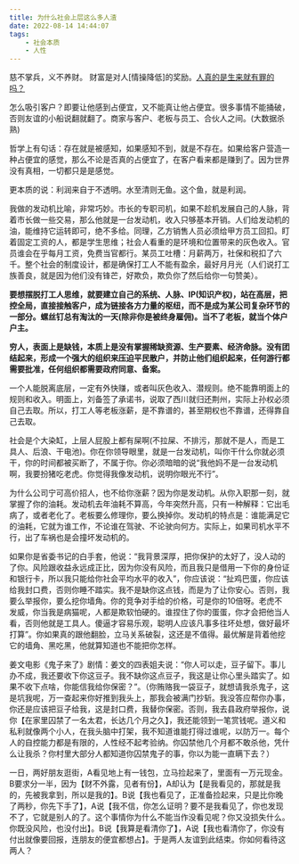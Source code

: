 ```yaml
---
title: 为什么社会上层这么多人渣
date: 2022-08-14 14:44:07
tags: 
    - 社会本质
    - 人性
---
```

慈不掌兵，义不养财。 财富是对人[情操降低]的奖励。[人真的是生来就有罪的吗？](https://www.zhihu.com/question/65380205/answer/2627334284)

怎么吸引客户？即要让他感到占便宜，又不能真让他占便宜。很多事情不能捅破，否则友谊的小船说翻就翻了。商家与客户、老板与员工、合伙人之间。(大数据杀熟)

哲学上有句话：存在就是被感知，如果感知不到，就是不存在。如果给客户营造一种占便宜的感觉，那么不论是否真的占便宜了，在客户看来都是赚到了。因为世界没有真相，一切都只是是感觉。

更本质的说：利润来自于不透明。水至清则无鱼。这个鱼，就是利润。

我做的发动机比喻，非常巧妙。市长的专职司机，如果不趁机发展自己的人脉，背着市长做一些交易，那么他就是一台发动机，收入只够基本开销。人们给发动机的油，能维持它运转即可，绝不多给。同理，乙方销售人员必须给甲方员工回扣。盯着固定工资的人，都是学生思维；社会人看重的是环境和位置带来的灰色收入。官员谁会在乎每月工资，免费当官都行。某员工吐槽：月薪两万，社保和税扣了六千。整个社会的制度设计，都是确保打工人不能有盈余，最好月月光（人们说打工族善良，就是因为他们没有锋芒，好欺负，欺负你了然后给你一句赞美）。

**要想摆脱打工人思维，就要建立自己的系统、人脉、IP(知识产权)，站在高层，把控全局，直接接触客户，成为链接各方力量的枢纽，而不是成为某公司复杂环节的一部分。螺丝钉总有淘汰的一天(除非你是被终身雇佣)。当不了老板，就当个体户户主。**

**穷人，表面上是缺钱，本质上是没有掌握稀缺资源、生产要素、经济命脉。没有团结起来，形成一个强大的组织来压迫平民散户，并防止他们组织起来，任何游行都需要批准，任何组织都需要政府同意、备案。**

一个人能脱离底层，一定有外快赚，或者叫灰色收入、潜规则。绝不能靠明面上的规则和收入。明面上，刘备签了承诺书，说取了西川就归还荆州，实际上孙权必须自己去取。所以，打工人等老板涨薪，是不靠谱的，甚至期权也不靠谱，还得靠自己去取。

社会是个大染缸，上层人屁股上都有屎啊(不拉屎、不排污，那就不是人，而是工具人、后浪、干电池)。你在你领导眼里，就是一台发动机，叫你干什么你就必须干，你的时间都被买断了，不属于你。你必须暗暗的说“我他妈不是一台发动机啊，我要扮猪吃老虎。你觉得我像发动机，说明你眼光不行”。

为什么公司宁可高价招人，也不给你涨薪？因为你是发动机。从你入职那一刻，就掌握了你的油耗。发动机去年油耗不算高，今年突然升高，只有一种解释：它出毛病了，或者老化了。老板要么修理你，要么换掉你。发动机的特点是：谁能满足它的油耗，它就为谁工作，不论谁在驾驶、不论驶向何方。实际上，如果司机水平不行，出了车祸也是会撞坏发动机的。

如果你是省委书记的白手套，他说：“我背景深厚，把你保护的太好了，没人动的了你。风险跟收益永远成正比，因为你没有风险，而且我只是借用一下你的身份证和银行卡，所以我只能给你社会平均水平的收入”，你应该说：“扯鸡巴蛋，你应该给我封口费，否则你睡不踏实。我不是缺你这点钱，而是为了让你安心。否则，我要么举报你，要么挖你墙角。你的竞争对手给的价格，可是你的10倍呀。老虎不发威，你当我是病猫呢，人都是欺软怕硬的。谁捏住了你的蛋蛋，你才会把他当人看，否则他就是工具人。傻逼才容易乐观，聪明人应该凡事多往坏处想，做好最坏打算”。你如果真的跟他翻脸，立马关系破裂，这还是不值得。最优解是背着他挖它的墙角、黑吃黑，他就算知道也不能把你怎样。

姜文电影《鬼子来了》剧情：姜文的四表姐夫说：“你人可以走，豆子留下。事儿办不成，我还要收下你这豆子。我不缺你这点豆子，我这是让你心里头踏实了。如果不收下点啥，你能信我给你保密？”。（你贿赂我一袋豆子，就想请我杀鬼子，这是坑我呢，万一查起来你好推到我头上，那我会被满门抄斩。我没答应帮你办事，你还是应该把豆子给我，这是封口费，我替你保密。否则，我去县政府举报你，说你【在家里囚禁了一名太君，长达几个月之久】，我还能领到一笔赏钱呢。道义和私利就像两个小人，在我头脑中打架，我不知道谁能打得过谁呢，以防万一。每个人的自控能力都是有限的，人性经不起考验纳。你囚禁他几个月都不敢杀他，凭什么让我杀？你村里大部分人都知道你囚禁鬼子的事，你以为能一直瞒下去？）

一日，两好朋友逛街，A看见地上有一钱包，立马捡起来了，里面有一万元现金。B要求分一半，因为【财不外露，见者有份】，A却认为【是我看见的，那就是我的，先被我拿到，所以是我的】。B说【我也看见了，正准备捡起来，只是比你晚了两秒，你先下手了】，A说【我不信，你怎么证明？要不是我看见了，你也发现不了，它就是别人的了。这个事情你为什么不能当作没看见呢？你又没损失什么。你既没风险，也没付出】。B说【我算是看清你了】，A说【我也看清你了，你没有付出就像要回报，连朋友的便宜都想占】。于是两人友谊到此结束。你如何看待这两人？